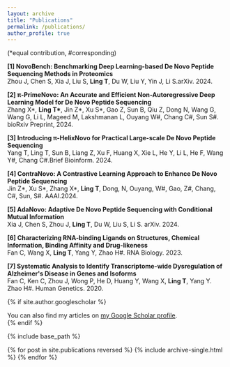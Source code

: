 ```yaml
---
layout: archive
title: "Publications"
permalink: /publications/
author_profile: true
---
```

(\*equal contribution, #corresponding)

**[1] NovoBench: Benchmarking Deep Learning-based De Novo Peptide Sequencing Methods in Proteomics**<br/>
Zhou J, Chen S, Xia J, Liu S, __Ling T__, Du W, Liu Y, Yin J, Li S.arXiv. 2024.

**[2] π-PrimeNovo: An Accurate and Efficient Non-Autoregressive Deep Learning Model for De Novo Peptide Sequencing** <br/>
Zhang X*, __Ling T\*__, Jin Z*, Xu S*, Gao Z, Sun B, Qiu Z, Dong N, Wang G, Wang G, Li L, Mageed M, Lakshmanan L, Ouyang W#, Chang C#, Sun S#. bioRxiv Preprint, 2024.<br/>

**[3] Introducing π-HelixNovo for Practical Large-scale De Novo Peptide Sequencing** <br/>
Yang T, Ling T, Sun B, Liang Z, Xu F, Huang X, Xie L, He Y, Li L, He F, Wang Y#, Chang C#.Brief Bioinform. 2024.<br/>

**[4] ContraNovo: A Contrastive Learning Approach to Enhance De Novo Peptide Sequencing**<br/>
Jin Z*, Xu S*, Zhang X*, __Ling T__, Dong, N, Ouyang, W#, Gao, Z#, Chang, C#, Sun, S#. AAAI.2024.<br/>

**[5] AdaNovo: Adaptive De Novo Peptide Sequencing with Conditional Mutual Information**<br/>
Xia J, Chen S, Zhou J, __Ling T__, Du W, Liu S, Li S. arXiv. 2024.<br/>

**[6] Characterizing RNA-binding Ligands on Structures, Chemical Information, Binding Affinity and Drug-likeness**<br/>
Fan C, Wang X, __Ling T__, Yang Y, Zhao H#. RNA Biology. 2023.<br/>

**[7] Systematic Analysis to Identify Transcriptome-wide Dysregulation of Alzheimer's Disease in Genes and Isoforms**<br/>
Fan C, Ken C, Zhou J, Wong P, He D, Huang Y, Wang X, __Ling T__, Yang Y. Zhao H#. Human Genetics. 2020.<br/>

{% if site.author.googlescholar %}
  <div class="wordwrap">You can also find my articles on <a href="{{site.author.googlescholar}}">my Google Scholar profile</a>.</div>
{% endif %}

{% include base_path %}

{% for post in site.publications reversed %}
  {% include archive-single.html %}
{% endfor %}
